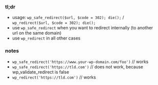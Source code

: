 ### tl;dr

- usage: ```wp_safe_redirect($url, $code = 302); die();``` / ```wp_redirect($url, $code = 302); die();```
- use ```wp_safe_redirect``` when you want to redirect internally (to another url on the same domain)
- use ```wp_redirect``` in all other cases

### notes

- ```wp_safe_redirect('https://www.your-wp-domain.com/foo')``` // works
- ```wp_safe_redirect('https://tld.com')``` // does not work, because wp_validate_redirect is false
- ```wp_redirect('https://tld.com')``` // works